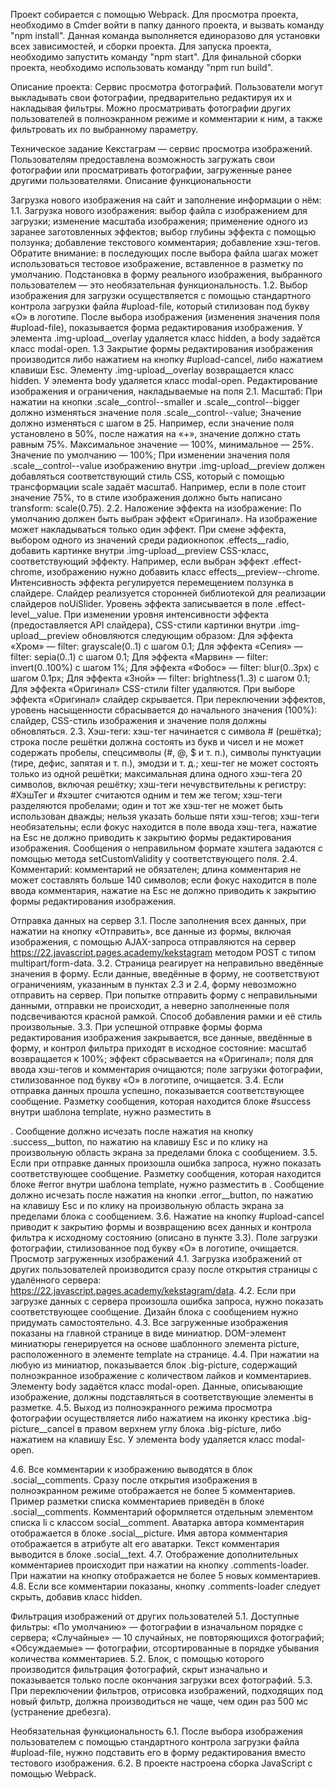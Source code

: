 Проект собирается с помощью Webpack. Для просмотра проекта, необходимо в Сmder войти в папку данного проекта, и вызвать команду "npm install". Данная команда выполняется единоразово для установки всех зависимостей, и сборки проекта. Для запуска проекта, необходимо запустить команду "npm start". Для финальной сборки проекта, необходимо использовать команду "npm run build".

Описание проекта: Сервис просмотра фотографий. Пользователи могут выкладывать свои фотографии, предварительно редактируя их и накладывая фильтры. Можно просматривать фотографии других пользователей в полноэкранном режиме и комментарии к ним, а также фильтровать их по выбранному параметру.

Техническое задание Кекстаграм — сервис просмотра изображений. Пользователям предоставлена возможность загружать свои фотографии или просматривать фотографии, загруженные ранее другими пользователями. Описание функциональности

Загрузка нового изображения на сайт и заполнение информации о нём: 1.1. Загрузка нового изображения: выбор файла с изображением для загрузки; изменение масштаба изображения; применение одного из заранее заготовленных эффектов; выбор глубины эффекта с помощью ползунка; добавление текстового комментария; добавление хэш-тегов. Обратите внимание: в последующих после выбора файла шагах может использоваться тестовое изображение, вставленное в разметку по умолчанию. Подстановка в форму реального изображения, выбранного пользователем — это необязательная функциональность. 1.2. Выбор изображения для загрузки осуществляется с помощью стандартного контрола загрузки файла #upload-file, который стилизован под букву «О» в логотипе. После выбора изображения (изменения значения поля #upload-file), показывается форма редактирования изображения. У элемента .img-upload__overlay удаляется класс hidden, а body задаётся класс modal-open. 1.3 Закрытие формы редактирования изображения производится либо нажатием на кнопку #upload-cancel, либо нажатием клавиши Esc. Элементу .img-upload__overlay возвращается класс hidden. У элемента body удаляется класс modal-open.
Редактирование изображения и ограничения, накладываемые на поля 2.1. Масштаб: При нажатии на кнопки .scale__control--smaller и .scale__control--bigger должно изменяться значение поля .scale__control--value; Значение должно изменяться с шагом в 25. Например, если значение поля установлено в 50%, после нажатия на «+», значение должно стать равным 75%. Максимальное значение — 100%, минимальное — 25%. Значение по умолчанию — 100%; При изменении значения поля .scale__control--value изображению внутри .img-upload__preview должен добавляться соответствующий стиль CSS, который с помощью трансформации scale задаёт масштаб. Например, если в поле стоит значение 75%, то в стиле изображения должно быть написано transform: scale(0.75). 2.2. Наложение эффекта на изображение: По умолчанию должен быть выбран эффект «Оригинал». На изображение может накладываться только один эффект. При смене эффекта, выбором одного из значений среди радиокнопок .effects__radio, добавить картинке внутри .img-upload__preview CSS-класс, соответствующий эффекту. Например, если выбран эффект .effect-chrome, изображению нужно добавить класс effects__preview--chrome. Интенсивность эффекта регулируется перемещением ползунка в слайдере. Слайдер реализуется сторонней библиотекой для реализации слайдеров noUiSlider. Уровень эффекта записывается в поле .effect-level__value. При изменении уровня интенсивности эффекта (предоставляется API слайдера), CSS-стили картинки внутри .img-upload__preview обновляются следующим образом: Для эффекта «Хром» — filter: grayscale(0..1) с шагом 0.1; Для эффекта «Сепия» — filter: sepia(0..1) с шагом 0.1; Для эффекта «Марвин» — filter: invert(0..100%) с шагом 1%; Для эффекта «Фобос» — filter: blur(0..3px) с шагом 0.1px; Для эффекта «Зной» — filter: brightness(1..3) с шагом 0.1; Для эффекта «Оригинал» CSS-стили filter удаляются. При выборе эффекта «Оригинал» слайдер скрывается. При переключении эффектов, уровень насыщенности сбрасывается до начального значения (100%): слайдер, CSS-стиль изображения и значение поля должны обновляться. 2.3. Хэш-теги: хэш-тег начинается с символа # (решётка); строка после решётки должна состоять из букв и чисел и не может содержать пробелы, спецсимволы (#, @, $ и т. п.), символы пунктуации (тире, дефис, запятая и т. п.), эмодзи и т. д.; хеш-тег не может состоять только из одной решётки; максимальная длина одного хэш-тега 20 символов, включая решётку; хэш-теги нечувствительны к регистру: #ХэшТег и #хэштег считаются одним и тем же тегом; хэш-теги разделяются пробелами; один и тот же хэш-тег не может быть использован дважды; нельзя указать больше пяти хэш-тегов; хэш-теги необязательны; если фокус находится в поле ввода хэш-тега, нажатие на Esc не должно приводить к закрытию формы редактирования изображения. Сообщения о неправильном формате хэштега задаются с помощью метода setCustomValidity у соответствующего поля.
2.4. Комментарий: комментарий не обязателен; длина комментария не может составлять больше 140 символов; если фокус находится в поле ввода комментария, нажатие на Esc не должно приводить к закрытию формы редактирования изображения.

Отправка данных на сервер 3.1. После заполнения всех данных, при нажатии на кнопку «Отправить», все данные из формы, включая изображения, с помощью AJAX-запроса отправляются на сервер https://22.javascript.pages.academy/kekstagram методом POST с типом multipart/form-data. 3.2. Страница реагирует на неправильно введённые значения в форму. Если данные, введённые в форму, не соответствуют ограничениям, указанным в пунктах 2.3 и 2.4, форму невозможно отправить на сервер. При попытке отправить форму с неправильными данными, отправки не происходит, а неверно заполненные поля подсвечиваются красной рамкой. Способ добавления рамки и её стиль произвольные. 3.3. При успешной отправке формы форма редактирования изображения закрывается, все данные, введённые в форму, и контрол фильтра приходят в исходное состояние: масштаб возвращается к 100%; эффект сбрасывается на «Оригинал»; поля для ввода хэш-тегов и комментария очищаются; поле загрузки фотографии, стилизованное под букву «О» в логотипе, очищается. 3.4. Если отправка данных прошла успешно, показывается соответствующее сообщение. Разметку сообщения, которая находится блоке #success внутри шаблона template, нужно разместить в

. Сообщение должно исчезать после нажатия на кнопку .success__button, по нажатию на клавишу Esc и по клику на произвольную область экрана за пределами блока с сообщением. 3.5. Если при отправке данных произошла ошибка запроса, нужно показать соответствующее сообщение. Разметку сообщения, которая находится блоке #error внутри шаблона template, нужно разместить в . Сообщение должно исчезать после нажатия на кнопки .error__button, по нажатию на клавишу Esc и по клику на произвольную область экрана за пределами блока с сообщением. 3.6. Нажатие на кнопку #upload-cancel приводит к закрытию формы и возвращению всех данных и контрола фильтра к исходному состоянию (описано в пункте 3.3). Поле загрузки фотографии, стилизованное под букву «О» в логотипе, очищается.
Просмотр загруженных изображений 4.1. Загрузка изображений от других пользователей производится сразу после открытия страницы с удалённого сервера: https://22.javascript.pages.academy/kekstagram/data. 4.2. Если при загрузке данных с сервера произошла ошибка запроса, нужно показать соответствующее сообщение. Дизайн блока с сообщением нужно придумать самостоятельно. 4.3. Все загруженные изображения показаны на главной странице в виде миниатюр. DOM-элемент миниатюры генерируется на основе шаблонного элемента picture, расположенного в элементе template на странице. 4.4. При нажатии на любую из миниатюр, показывается блок .big-picture, содержащий полноэкранное изображение с количеством лайков и комментариев. Элементу body задаётся класс modal-open. Данные, описывающие изображение, должны подставляться в соответствующие элементы в разметке. 4.5. Выход из полноэкранного режима просмотра фотографии осуществляется либо нажатием на иконку крестика .big-picture__cancel в правом верхнем углу блока .big-picture, либо нажатием на клавишу Esc. У элемента body удаляется класс modal-open.

4.6. Все комментарии к изображению выводятся в блок .social__comments. Сразу после открытия изображения в полноэкранном режиме отображается не более 5 комментариев. Пример разметки списка комментариев приведён в блоке .social__comments. Комментарий оформляется отдельным элементом списка li с классом social__comment. Аватарка автора комментария отображается в блоке .social__picture. Имя автора комментария отображается в атрибуте alt его аватарки. Текст комментария выводится в блоке .social__text. 4.7. Отображение дополнительных комментариев происходит при нажатии на кнопку .comments-loader. При нажатии на кнопку отображается не более 5 новых комментариев. 4.8. Если все комментарии показаны, кнопку .comments-loader следует скрыть, добавив класс hidden.

Фильтрация изображений от других пользователей 5.1. Доступные фильтры: «По умолчанию» — фотографии в изначальном порядке с сервера; «Случайные» — 10 случайных, не повторяющихся фотографий; «Обсуждаемые» — фотографии, отсортированные в порядке убывания количества комментариев. 5.2. Блок, с помощью которого производится фильтрация фотографий, скрыт изначально и показывается только после окончания загрузки всех фотографий. 5.3. При переключении фильтров, отрисовка изображений, подходящих под новый фильтр, должна производиться не чаще, чем один раз 500 мс (устранение дребезга).

Необязательная функциональность 6.1. После выбора изображения пользователем с помощью стандартного контрола загрузки файла #upload-file, нужно подставить его в форму редактирования вместо тестового изображения. 6.2. В проекте настроена сборка JavaScript с помощью Webpack.
